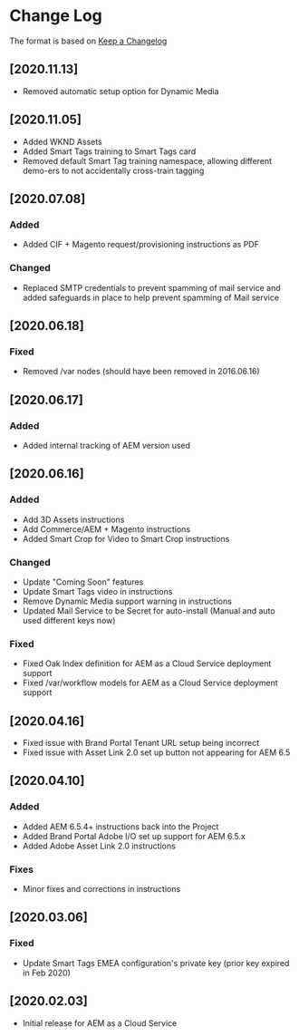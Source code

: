 # Change Log

The format is based on [Keep a Changelog](http://keepachangelog.com)

## [2020.11.13]

+ Removed automatic setup option for Dynamic Media

## [2020.11.05]

+ Added WKND Assets
+ Added Smart Tags training to Smart Tags card
+ Removed default Smart Tag training namespace, allowing different demo-ers to not accidentally cross-train tagging

## [2020.07.08]

### Added

+ Added CIF + Magento request/provisioning instructions as PDF

### Changed

+ Replaced SMTP credentials to prevent spamming of mail service and added safeguards in place to help prevent spamming of Mail service

## [2020.06.18]

### Fixed

+ Removed /var nodes (should have been removed in 2016.06.16)


## [2020.06.17]

### Added

+ Added internal tracking of AEM version used

## [2020.06.16]

### Added

+ Add 3D Assets instructions
+ Add Commerce/AEM + Magento instructions 
+ Added Smart Crop for Video to Smart Crop instructions

### Changed

+ Update "Coming Soon" features 
+ Update Smart Tags video in instructions
+ Remove Dynamic Media support warning in instructions
+ Updated Mail Service to be Secret for auto-install (Manual and auto used different keys now)

### Fixed

+ Fixed Oak Index definition for AEM as a Cloud Service deployment support
+ Fixed /var/workflow models for AEM as a Cloud Service deployment support

## [2020.04.16]

- Fixed issue with Brand Portal Tenant URL setup being incorrect
- Fixed issue with Asset Link 2.0 set up button not appearing for AEM 6.5

## [2020.04.10]

### Added
- Added AEM 6.5.4+ instructions back into the Project
- Added Brand Portal Adobe I/O set up support for AEM 6.5.x
- Added Adobe Asset Link 2.0 instructions

### Fixes
- Minor fixes and corrections in instructions

## [2020.03.06]

### Fixed
- Update Smart Tags EMEA configuration's private key (prior key expired in Feb 2020)

## [2020.02.03]

- Initial release for AEM as a Cloud Service
